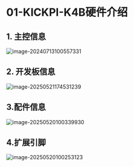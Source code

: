 # 01-KICKPI-K4B硬件介绍



## 1. 主控信息

![image-20240713100557331](http://tanzhtanzh.oss-cn-shenzhen.aliyuncs.com/img/image-20240713100557331.png)



## 2. 开发板信息

![image-20250521174531239](http://tanzhtanzh.oss-cn-shenzhen.aliyuncs.com/img/image-20250521174531239.png)



## 3.配件信息

![image-20250520100339930](http://tanzhtanzh.oss-cn-shenzhen.aliyuncs.com/img/image-20250520100339930.png)

## 4.扩展引脚

![image-20250520100253123](http://tanzhtanzh.oss-cn-shenzhen.aliyuncs.com/img/image-20250520100253123.png)

